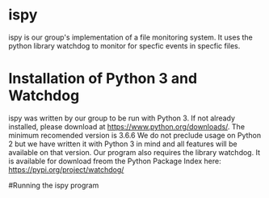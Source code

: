 # ispy

ispy is our group's implementation of a file monitoring system. It uses the python library watchdog to monitor for specfic events in specfic files.


# Installation of Python 3 and Watchdog
ispy was written by our group to be run with Python 3. If not already installed, please download at https://www.python.org/downloads/. The minimum recomended version is 3.6.6
We do not preclude usage on Python 2 but we have written it with Python 3 in mind and all features will be available on that version. Our program also requires the library
watchdog. It is available for download freom the Python Package Index here: https://pypi.org/project/watchdog/

#Running the ispy program
